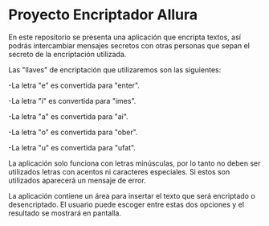 <h1>Proyecto Encriptador Allura</h1>

En este repositorio se presenta una aplicación que encripta textos, así podrás intercambiar mensajes secretos con otras personas que sepan el secreto de la encriptación utilizada.


Las "llaves" de encriptación que utilizaremos son las siguientes:

-La letra "e" es convertida para "enter".

-La letra "i" es convertida para "imes".

-La letra "a" es convertida para "ai".

-La letra "o" es convertida para "ober".

-La letra "u" es convertida para "ufat".


La aplicación solo funciona con letras minúsculas, por lo tanto no deben ser utilizados letras con acentos ni caracteres especiales. Si estos son utilizados aparecerá un mensaje de error.


La aplicación contiene un área para insertar el texto que será encriptado o desencriptado. El usuario puede escoger entre estas dos opciones y el resultado se mostrará en pantalla. 

